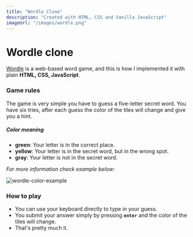 ```yaml
---
title: "Wordle Clone"
description: "Created with HTML, CSS and Vanilla JavaScript"
imageUrl: "/images/wordle.png"
---
```


# Wordle clone

[Wordle](https://www.nytimes.com/games/wordle/index.html) is a web-based word game, and
this is how I implemented it with plain **HTML, CSS, JavaScript**.

### Game rules

The game is very simple you have to guess a five-letter secret word.
You have six tries, after each guess the color of the tiles will change and give you a hint.

##### Color meaning

- **green**: Your letter is in the correct place.
- **yellow**: Your letter is in the secret word, but in the wrong spot.
- **gray**: Your letter is not in the secret word.

_For more information check example below:_

![wordle-color-example](https://user-images.githubusercontent.com/103751145/166122939-2de62f39-4fb1-457e-a32e-200684135224.jpg)

### How to play

- You can use your keyboard directly to type in your guess.
- You submit your answer simply by pressing **`enter`** and the color of the tiles will change.
- That's pretty much it.
